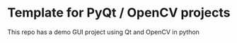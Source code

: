 # Template for PyQt / OpenCV projects

This repo has a demo GUI project using Qt and OpenCV in python